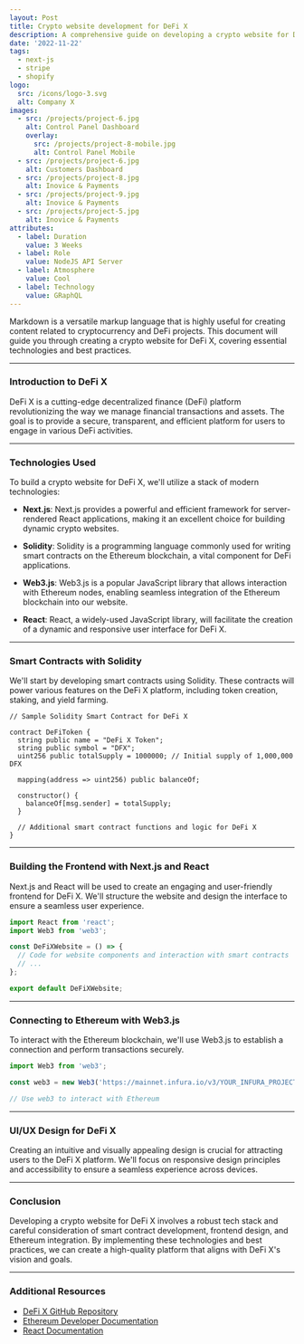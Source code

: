 ```yaml
---
layout: Post
title: Crypto website development for DeFi X
description: A comprehensive guide on developing a crypto website for DeFi X, covering technologies and best practices.
date: '2022-11-22'
tags:
  - next-js
  - stripe
  - shopify
logo:
  src: /icons/logo-3.svg
  alt: Company X
images:
  - src: /projects/project-6.jpg
    alt: Control Panel Dashboard
    overlay:
      src: /projects/project-8-mobile.jpg
      alt: Control Panel Mobile
  - src: /projects/project-6.jpg
    alt: Customers Dashboard
  - src: /projects/project-8.jpg
    alt: Inovice & Payments
  - src: /projects/project-9.jpg
    alt: Inovice & Payments
  - src: /projects/project-5.jpg
    alt: Inovice & Payments
attributes:
  - label: Duration
    value: 3 Weeks
  - label: Role
    value: NodeJS API Server
  - label: Atmosphere
    value: Cool
  - label: Technology
    value: GRaphQL
---
```


Markdown is a versatile markup language that is highly useful for creating content related to cryptocurrency and DeFi projects. This document will guide you through creating a crypto website for DeFi X, covering essential technologies and best practices.

---

### Introduction to DeFi X

DeFi X is a cutting-edge decentralized finance (DeFi) platform revolutionizing the way we manage financial transactions and assets. The goal is to provide a secure, transparent, and efficient platform for users to engage in various DeFi activities.

---

### Technologies Used

To build a crypto website for DeFi X, we'll utilize a stack of modern technologies:

- **Next.js**: Next.js provides a powerful and efficient framework for server-rendered React applications, making it an excellent choice for building dynamic crypto websites.

- **Solidity**: Solidity is a programming language commonly used for writing smart contracts on the Ethereum blockchain, a vital component for DeFi applications.

- **Web3.js**: Web3.js is a popular JavaScript library that allows interaction with Ethereum nodes, enabling seamless integration of the Ethereum blockchain into our website.

- **React**: React, a widely-used JavaScript library, will facilitate the creation of a dynamic and responsive user interface for DeFi X.

---

### Smart Contracts with Solidity

We'll start by developing smart contracts using Solidity. These contracts will power various features on the DeFi X platform, including token creation, staking, and yield farming.

```solidity
// Sample Solidity Smart Contract for DeFi X

contract DeFiToken {
  string public name = "DeFi X Token";
  string public symbol = "DFX";
  uint256 public totalSupply = 1000000; // Initial supply of 1,000,000 DFX

  mapping(address => uint256) public balanceOf;

  constructor() {
    balanceOf[msg.sender] = totalSupply;
  }

  // Additional smart contract functions and logic for DeFi X
}
```

---

### Building the Frontend with Next.js and React

Next.js and React will be used to create an engaging and user-friendly frontend for DeFi X. We'll structure the website and design the interface to ensure a seamless user experience.

```jsx {4-7}
import React from 'react';
import Web3 from 'web3';

const DeFiXWebsite = () => {
  // Code for website components and interaction with smart contracts
  // ...
};

export default DeFiXWebsite;
```

---

### Connecting to Ethereum with Web3.js

To interact with the Ethereum blockchain, we'll use Web3.js to establish a connection and perform transactions securely.

```javascript {4-7} showLineNumbers
import Web3 from 'web3';

const web3 = new Web3('https://mainnet.infura.io/v3/YOUR_INFURA_PROJECT_ID');

// Use web3 to interact with Ethereum
```

---

### UI/UX Design for DeFi X

Creating an intuitive and visually appealing design is crucial for attracting users to the DeFi X platform. We'll focus on responsive design principles and accessibility to ensure a seamless experience across devices.

---

### Conclusion

Developing a crypto website for DeFi X involves a robust tech stack and careful consideration of smart contract development, frontend design, and Ethereum integration. By implementing these technologies and best practices, we can create a high-quality platform that aligns with DeFi X's vision and goals.

---

### Additional Resources

- [DeFi X GitHub Repository](https://github.com/DeFiX)
- [Ethereum Developer Documentation](https://ethereum.org/developers)
- [React Documentation](https://reactjs.org/docs/getting-started.html)
